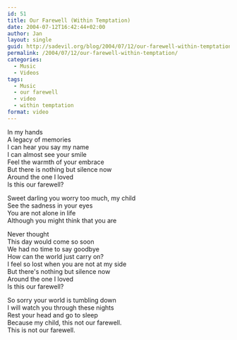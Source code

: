 ```yaml
---
id: 51
title: Our Farewell (Within Temptation)
date: 2004-07-12T16:42:44+02:00
author: Jan
layout: single
guid: http://sadevil.org/blog/2004/07/12/our-farewell-within-temptation/
permalink: /2004/07/12/our-farewell-within-temptation/
categories:
  - Music
  - Videos
tags:
  - Music
  - our farewell
  - video
  - within temptation
format: video
---
```

In my hands  
A legacy of memories  
I can hear you say my name  
I can almost see your smile  
Feel the warmth of your embrace  
But there is nothing but silence now  
Around the one I loved  
Is this our farewell?

Sweet darling you worry too much, my child  
See the sadness in your eyes  
You are not alone in life  
Although you might think that you are

Never thought  
This day would come so soon  
We had no time to say goodbye  
How can the world just carry on?  
I feel so lost when you are not at my side  
But there's nothing but silence now  
Around the one I loved  
Is this our farewell?

So sorry your world is tumbling down  
I will watch you through these nights  
Rest your head and go to sleep  
Because my child, this not our farewell.  
This is not our farewell.